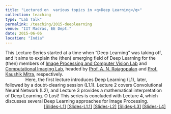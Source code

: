```yaml
---
title: "Lectured on  various topics in <q>Deep Learning</q>"
collection: teaching
type: "Lab Talk"
permalink: /teaching/2015-deeplearning
venue: "IIT Madras, EE Dept."
date: 2015-06-06
location: "India"
---
```

<p style="text-align:left;">
  This Lecture Series started at a time when <q>Deep Learning</q> was taking off, and it aims to explain the (then) emerging field of Deep Learning for the (then) members of <a href="http://www.ee.iitm.ac.in/ipcvlab/">Image Processing and Computer Vision Lab</a> and  <a href="http://www.ee.iitm.ac.in/comp_photolab/">Computational Imaging Lab</a>, headed by <a href="http://www.ee.iitm.ac.in/~raju/">Prof. A. N. Rajagopalan</a> and <a href="http://www.ee.iitm.ac.in/kmitra/">Prof. Kaushik Mitra</a>, respectively. 
  <!-- Some members are <a href="https://abhijithpunnappurath.github.io/">Abhijith Punnappurath</a> (currently, Postdoc under <a href="http://www.cse.yorku.ca/~mbrown/">Prof. Michael S Brown, York University</a>), <a href="https://apvijay.github.io/">Vijay Rengarajan</a> (Postdoc under <a href="https://users.ece.cmu.edu/~saswin/">Prof. Aswin C Sankaranarayanan, CMU</a>), <a href="https://subeeshvasu.github.io/">Subeesh Vasu</a> (Postdoc under <a href="https://people.epfl.ch/pascal.fua/bio?lang=en">Prof. Pascal Fua, EPFL</a>), and <a href="http://www.cs.umd.edu/~yogesh/">Yogesh Balaji</a> (Ph.D under <a href="http://users.umiacs.umd.edu/~rama/">Prof. Rama Chellappa, UMD</a>), to name a few.-->
  <br> &nbsp; &nbsp; &nbsp; &nbsp; &nbsp; &nbsp; &nbsp; &nbsp; Here, the first lecture introduces Deep Learning (L1), later, followed by a doubt-clearing session (L1.1). Lecture 2 covers Convolutional Neural Network (L2), and Lecture 3 provides a mathematical interpretation of Deep Learning. O Lost! This series is concluded with Lecture 4, which discusses several Deep Learning approaches for Image Processing. 
    <span style="float:right;">
         <a href="https://drive.google.com/open?id=16l7ePBnnTUyESQjebPIvRcU2rBE5eTPt">&#91;Slides-L1&#93;</a>  <a href="https://drive.google.com/open?id=1TVhqHqTyoqCHJp0agCFEOU1Bb7L7PH7g">&#91;Slides-L1.1&#93;</a>  <a href="https://drive.google.com/open?id=1HEjlQ5NIxH4L8nLx-Mo7IC7FPl5TOzPn">&#91;Slides-L2&#93;</a>  <a  href="https://drive.google.com/open?id=1_tWJx61-iXV7QXi5ihAa808nYPeqaVpe">&#91;Slides-L3&#93;</a> <a href="https://drive.google.com/open?id=1fZ5kLpbs98ca6FaLx6tL3gXnPBFtcYKK">&#91;Slides-L4&#93;</a> 
    </span>
</p>

